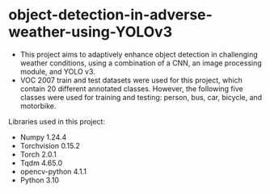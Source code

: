 # object-detection-in-adverse-weather-using-YOLOv3
- This project aims to adaptively enhance object detection in challenging weather conditions, using a
combination of a CNN, an image processing module, and YOLO v3.
- VOC 2007 train and test datasets were used for this project, which contain 20
different annotated classes. However, the following five classes were used for 
training and testing: person, bus, car, bicycle, and motorbike.    

Libraries used in this project:
- Numpy 1.24.4
- Torchvision 0.15.2
- Torch 2.0.1
- Tqdm 4.65.0
- opencv-python 4.1.1
- Python 3.10
